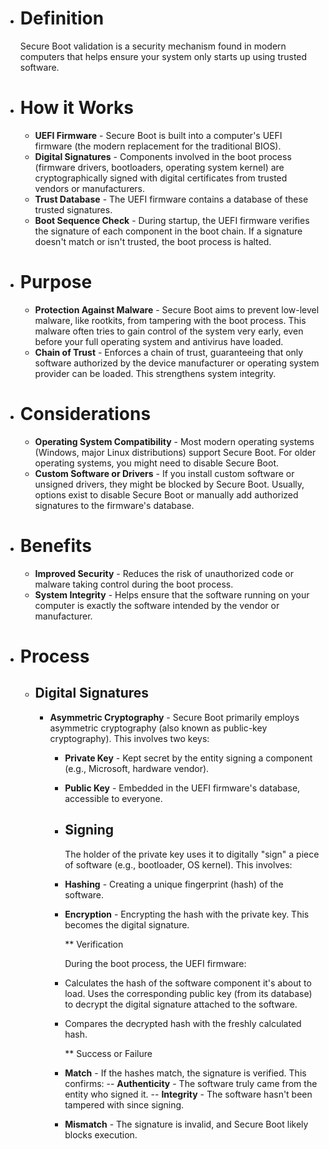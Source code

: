 - # Definition
  
    Secure Boot validation is a security mechanism found in modern computers
    that helps ensure your system only starts up using trusted software. 
  
- # How it Works
	- **UEFI Firmware** - Secure Boot is built into a computer's UEFI firmware
	  (the modern replacement for the traditional BIOS).
	- **Digital Signatures** - Components involved in the boot process (firmware
	  drivers, bootloaders, operating system kernel) are cryptographically
	  signed with digital certificates from trusted vendors or manufacturers.
	- **Trust Database** - The UEFI firmware contains a database of these trusted
	  signatures.
	- **Boot Sequence Check** - During startup, the UEFI firmware verifies the
	  signature of each component in the boot chain. If a signature doesn't
	  match or isn't trusted, the boot process is halted.
	  
- # Purpose
	- **Protection Against Malware** - Secure Boot aims to prevent low-level
	  malware, like rootkits, from tampering with the boot process. This malware
	  often tries to gain control of the system very early, even before your
	  full operating system and antivirus have loaded.
	- **Chain of Trust** - Enforces a chain of trust, guaranteeing that only
	  software authorized by the device manufacturer or operating system
	  provider can be loaded. This strengthens system integrity.
	  
- # Considerations
	- **Operating System Compatibility** - Most modern operating systems (Windows,
	  major Linux distributions) support Secure Boot. For older operating
	  systems, you might need to disable Secure Boot.
	- **Custom Software or Drivers** - If you install custom software or unsigned
	  drivers, they might be blocked by Secure Boot. Usually, options exist to
	  disable Secure Boot or manually add authorized signatures to the
	  firmware's database.
	  
- # Benefits
	- **Improved Security** - Reduces the risk of unauthorized code or malware
	  taking control during the boot process.
	- **System Integrity** - Helps ensure that the software running on your
	  computer is exactly the software intended by the vendor or manufacturer.
	  
- # Process
	  
	-  ## Digital Signatures
	  
          - **Asymmetric Cryptography** - Secure Boot primarily employs asymmetric cryptography (also known as public-key cryptography). This involves two keys:
            - **Private Key** - Kept secret by the entity signing a component (e.g., Microsoft, hardware vendor).
            - **Public Key** - Embedded in the UEFI firmware's database, accessible to everyone.
              
            - ## Signing
              
              The holder of the private key uses it to digitally "sign" a piece of software (e.g., bootloader, OS kernel). This involves:
            - **Hashing** - Creating a unique fingerprint (hash) of the software.
            - **Encryption** - Encrypting the hash with the private key. This becomes the digital signature.
              
              ** Verification
              
              During the boot process, the UEFI firmware:
            - Calculates the hash of the software component it's about to load. Uses the corresponding public key (from its database) to decrypt the digital signature attached to the software.
            - Compares the decrypted hash with the freshly calculated hash.
              
              ** Success or Failure
            - **Match** - If the hashes match, the signature is verified. This confirms:
               -- **Authenticity** - The software truly came from the entity who signed it.
               -- **Integrity** - The software hasn't been tampered with since signing.
            - **Mismatch** - The signature is invalid, and Secure Boot likely blocks execution.
